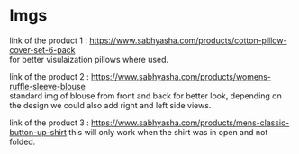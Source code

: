 # Imgs

link of the product 1 : https://www.sabhyasha.com/products/cotton-pillow-cover-set-6-pack <br>
for better visulaization pillows where used.

link of the product 2 : https://www.sabhyasha.com/products/womens-ruffle-sleeve-blouse <br>
   standard img of blouse from front and back for better look, depending on the design we could also add right and left side views.

link of the product 3 : https://www.sabhyasha.com/products/mens-classic-button-up-shirt
    this will only work when the shirt was in open and not folded.
